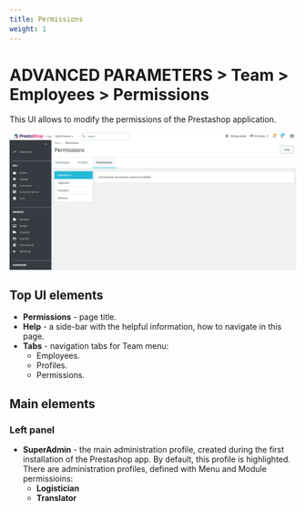 ```yaml
---
title: Permissions
weight: 1
---
```

# ADVANCED PARAMETERS > Team > Employees > Permissions

This UI allows to modify the permissions of the Prestashop application.

![Permissions](static/img/team-permissions.png)

## Top UI elements

- **Permissions** - page title.
- **Help** - a side-bar with the helpful information, how to navigate in this page.
- **Tabs** - navigation tabs for Team menu:
  - Employees.
  - Profiles.
  - Permissions.

## Main elements

### Left panel
- **SuperAdmin** - the main administration profile, created during the first installation of the Prestashop app. By default, this profile is highlighted. There are administration profiles, defined with Menu and Module permissioins:<br>
  - **Logistician** 
  - **Translator**
